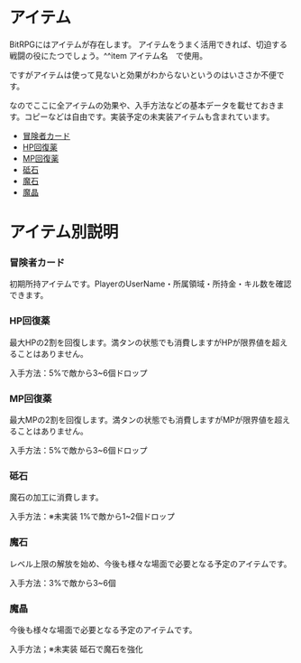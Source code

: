 <html>
    <h1>アイテム</h1>
    <p>
        BitRPGにはアイテムが存在します。
        アイテムをうまく活用できれば、切迫する戦闘の役にたつでしょう。^^item アイテム名　で使用。
    </p>
    <p>ですがアイテムは使って見ないと効果がわからないというのはいささか不便です。</p>
    <p>なのでここに全アイテムの効果や、入手方法などの基本データを載せておきます。コピーなどは自由です。実装予定の未実装アイテムも含まれています。</p>
    <ul>
        <li><a href="冒険者カード">冒険者カード</a></li>
        <li><a href="HP回復薬">HP回復薬</a></li>
        <li><a href="MP回復薬">MP回復薬</a></li>
        <li><a href="砥石">砥石</a></li>
        <li><a href="魔石">魔石</a></li>
        <li><a href="魔晶">魔晶</a></li>
    </ul>
    <h1>アイテム別説明</h1>
    <h3 id="冒険者カード">冒険者カード</h3>
    <p>初期所持アイテムです。PlayerのUserName・所属領域・所持金・キル数を確認できます。</p>
    <h3 id="HP回復薬">HP回復薬</h3>
    <p>最大HPの2割を回復します。満タンの状態でも消費しますがHPが限界値を超えることはありません。</p>
    <p>入手方法：5%で敵から3~6個ドロップ</p>
    <h3 id="MP回復薬">MP回復薬</h3>
    <p>最大MPの2割を回復します。満タンの状態でも消費しますがMPが限界値を超えることはありません。</p>
    <p>入手方法：5%で敵から3~6個ドロップ</p>
    <h3 id="砥石">砥石</h3>
    <p>魔石の加工に消費します。</p>
    <p>入手方法：※未実装 1%で敵から1~2個ドロップ</p>
    <h3 id="魔石">魔石</h3>
    <p>レベル上限の解放を始め、今後も様々な場面で必要となる予定のアイテムです。</p>
    <p>入手方法：3%で敵から3~6個</p>
    <h3 id="魔晶">魔晶</h3>
    <p>今後も様々な場面で必要となる予定のアイテムです。</p>
    <p>入手方法；※未実装 砥石で魔石を強化</p>
</html>
